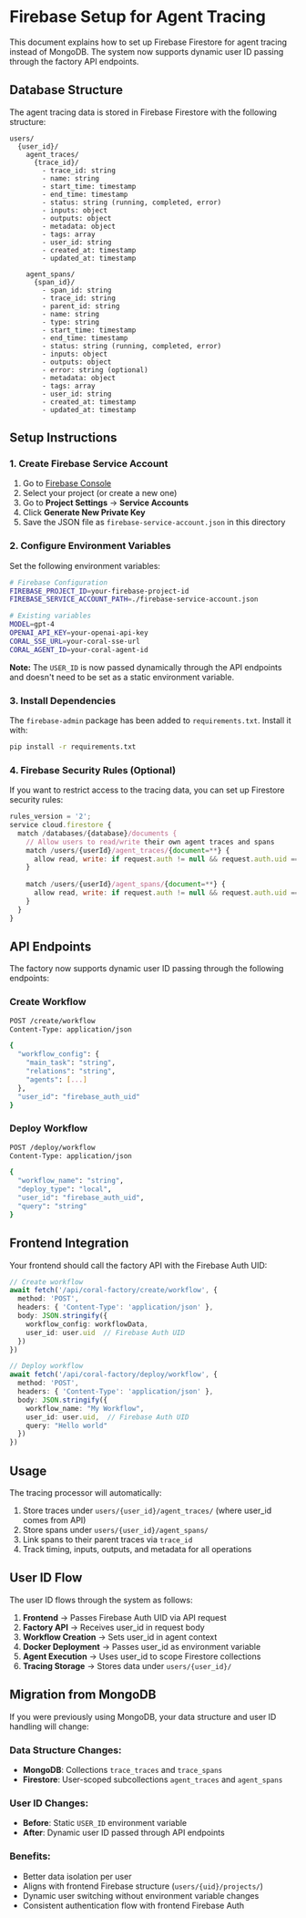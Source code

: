 # Firebase Setup for Agent Tracing

This document explains how to set up Firebase Firestore for agent tracing instead of MongoDB. The system now supports dynamic user ID passing through the factory API endpoints.

## Database Structure

The agent tracing data is stored in Firebase Firestore with the following structure:

```
users/
  {user_id}/
    agent_traces/
      {trace_id}/
        - trace_id: string
        - name: string
        - start_time: timestamp
        - end_time: timestamp
        - status: string (running, completed, error)
        - inputs: object
        - outputs: object
        - metadata: object
        - tags: array
        - user_id: string
        - created_at: timestamp
        - updated_at: timestamp
    
    agent_spans/
      {span_id}/
        - span_id: string
        - trace_id: string
        - parent_id: string
        - name: string
        - type: string
        - start_time: timestamp
        - end_time: timestamp
        - status: string (running, completed, error)
        - inputs: object
        - outputs: object
        - error: string (optional)
        - metadata: object
        - tags: array
        - user_id: string
        - created_at: timestamp
        - updated_at: timestamp
```

## Setup Instructions

### 1. Create Firebase Service Account

1. Go to [Firebase Console](https://console.firebase.google.com/)
2. Select your project (or create a new one)
3. Go to **Project Settings** → **Service Accounts**
4. Click **Generate New Private Key**
5. Save the JSON file as `firebase-service-account.json` in this directory

### 2. Configure Environment Variables

Set the following environment variables:

```bash
# Firebase Configuration
FIREBASE_PROJECT_ID=your-firebase-project-id
FIREBASE_SERVICE_ACCOUNT_PATH=./firebase-service-account.json

# Existing variables
MODEL=gpt-4
OPENAI_API_KEY=your-openai-api-key
CORAL_SSE_URL=your-coral-sse-url
CORAL_AGENT_ID=your-coral-agent-id
```

**Note:** The `USER_ID` is now passed dynamically through the API endpoints and doesn't need to be set as a static environment variable.

### 3. Install Dependencies

The `firebase-admin` package has been added to `requirements.txt`. Install it with:

```bash
pip install -r requirements.txt
```

### 4. Firebase Security Rules (Optional)

If you want to restrict access to the tracing data, you can set up Firestore security rules:

```javascript
rules_version = '2';
service cloud.firestore {
  match /databases/{database}/documents {
    // Allow users to read/write their own agent traces and spans
    match /users/{userId}/agent_traces/{document=**} {
      allow read, write: if request.auth != null && request.auth.uid == userId;
    }
    
    match /users/{userId}/agent_spans/{document=**} {
      allow read, write: if request.auth != null && request.auth.uid == userId;
    }
  }
}
```

## API Endpoints

The factory now supports dynamic user ID passing through the following endpoints:

### Create Workflow
```bash
POST /create/workflow
Content-Type: application/json

{
  "workflow_config": {
    "main_task": "string",
    "relations": "string", 
    "agents": [...]
  },
  "user_id": "firebase_auth_uid"
}
```

### Deploy Workflow
```bash
POST /deploy/workflow
Content-Type: application/json

{
  "workflow_name": "string",
  "deploy_type": "local",
  "user_id": "firebase_auth_uid",
  "query": "string"
}
```

## Frontend Integration

Your frontend should call the factory API with the Firebase Auth UID:

```typescript
// Create workflow
await fetch('/api/coral-factory/create/workflow', {
  method: 'POST',
  headers: { 'Content-Type': 'application/json' },
  body: JSON.stringify({
    workflow_config: workflowData,
    user_id: user.uid  // Firebase Auth UID
  })
})

// Deploy workflow  
await fetch('/api/coral-factory/deploy/workflow', {
  method: 'POST',
  headers: { 'Content-Type': 'application/json' },
  body: JSON.stringify({
    workflow_name: "My Workflow",
    user_id: user.uid,  // Firebase Auth UID
    query: "Hello world"
  })
})
```

## Usage

The tracing processor will automatically:

1. Store traces under `users/{user_id}/agent_traces/` (where user_id comes from API)
2. Store spans under `users/{user_id}/agent_spans/`
3. Link spans to their parent traces via `trace_id`
4. Track timing, inputs, outputs, and metadata for all operations

## User ID Flow

The user ID flows through the system as follows:

1. **Frontend** → Passes Firebase Auth UID via API request
2. **Factory API** → Receives user_id in request body
3. **Workflow Creation** → Sets user_id in agent context 
4. **Docker Deployment** → Passes user_id as environment variable
5. **Agent Execution** → Uses user_id to scope Firestore collections
6. **Tracing Storage** → Stores data under `users/{user_id}/`

## Migration from MongoDB

If you were previously using MongoDB, your data structure and user ID handling will change:

### Data Structure Changes:
- **MongoDB**: Collections `trace_traces` and `trace_spans`
- **Firestore**: User-scoped subcollections `agent_traces` and `agent_spans`

### User ID Changes:
- **Before**: Static `USER_ID` environment variable 
- **After**: Dynamic user ID passed through API endpoints

### Benefits:
- Better data isolation per user
- Aligns with frontend Firebase structure (`users/{uid}/projects/`)
- Dynamic user switching without environment variable changes
- Consistent authentication flow with frontend Firebase Auth
